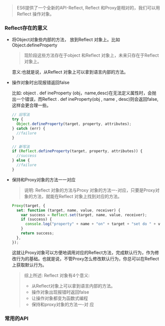 > ES6提供了一个全新的API-Reflect, Reflect 和Proxy是相对的，我们可以用Reflect 操作对象。

<!--truncate-->

### Reflect存在的意义

- 将Object对象些内部的方法， 放到Reflect 对象上。比如Object.defineProperty

  > 现阶段这些方法存在于object 和Reflect 对象上，未来只存在于Reflect 对象上。
  
  意义:也就是说，从Reflect 对象上可以拿到语言内部的方法。
  
- 操作对象时出现报错返回false

    比如: object . def ineProperty (obj，name,desc)在无法定义属性时，会抛出一个错误，而Reflect . def ineProperty(obj , name , desc)则会返回false,这样会更合理一些。

    ```js
    // 旧写法
    try {
      Object.defineProperty(target, property, attributes);
    } catch (err) {
      //failure
    }
    
    // 新写法
    if (Reflect.defineProperty(target, property, attributes)) {
      //success
    } else {
      //failure
    }
    ```

- 保持和Proxy对象的方法一一对应

    > 说明: Reflect 对象的方法与Proxy 对象的方法一-对应，只要是Proxy对象的方法，就能在Reflect 对象上找到对应的方法。

    ```js
    Proxy(target, {
      set: function (target, name, value, receiver) {
        var success = Reflect.set(target, name, value, receiver);
        if (success) {
          console.log("property" + name + "on" + target + "set do " + value);
        }
        return success;
      },
    });
    ```

    这就让Proxy对象可以方便地调用对应的Reflect方法，完成默认行为，作为修改行为的基础。也就是说，不管Proxy怎么修改默认行为，你总可以在Reflect上获取默认行为。

    > 综上所述: Reflect 对象有4个意义: 
    >
    > - 从Reflect对象上可以拿到语言内部的方法。
    > - 操作对象出现报错时返回false
    > - 让操作对象都变为函数式编程
    > - 保持和proxy对象的方法一-对 应

### 常用的API

